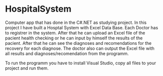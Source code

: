 # HospitalSystem

Computer app that has done in the C#.NET as studying project. In this project I have built a Hosptal System with Excel Data Base.
Each Doctor has to registrer in the system. After that he can upload an Excel file of the pacient health checking or he can input by himself the results of the pacient.
After that he can see the diagnoses and recomendations for the recovery for each diagnose. The doctor also can output the Excel file with all results and diagnoses/recomendation from the programm.

To run the programm you have to install Visual Studio, copy all files to your project and run them.
